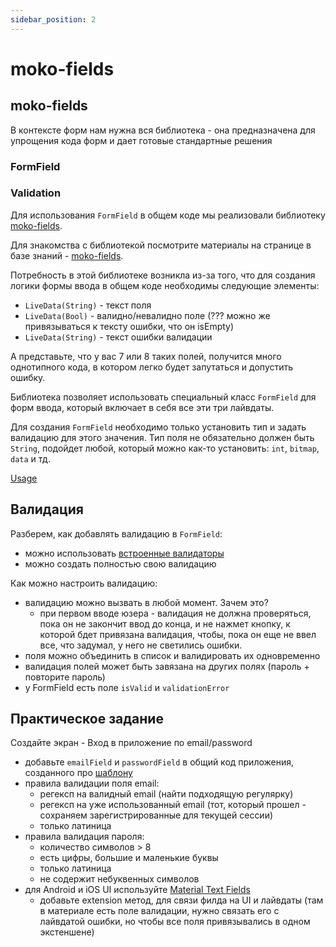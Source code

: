```yaml
---
sidebar_position: 2
---
```


# moko-fields

## moko-fields

В контексте форм нам нужна вся библиотека - она предназначена для упрощения кода форм и дает готовые стандартные решения

### FormField

### Validation

Для использования `FormField` в общем коде мы реализовали библиотеку [moko-fields](https://github.com/icerockdev/moko-fields).

Для знакомства с библиотекой посмотрите материалы на странице в базе знаний - [moko-fields](/learning/libraries/moko/moko-fields).

Потребность в этой библиотеке возникла из-за того, что для создания логики формы ввода в общем коде необходимы следующие элементы:
- `LiveData(String)` - текст поля
- `LiveData(Bool)` - валидно/невалидно поле (??? можно же привязываться к тексту ошибки, что он isEmpty)
- `LiveData(String)` - текст ошибки валидации

А представьте, что у вас 7 или 8 таких полей, получится много однотипного кода, в котором легко будет запутаться и допустить ошибку.  

Библиотека позволяет использовать специальный класс `FormField` для форм ввода, который включает в себя все эти три лайвдаты.

Для создания `FormField` необходимо только установить тип и задать валидацию для этого значения. Тип поля не обязательно должен быть `String`, подойдет любой, который можно как-то установить: `int`, `bitmap`, `data` и тд.

[Usage](https://github.com/icerockdev/moko-fields#usage)

## Валидация
Разберем, как добавлять валидацию в `FormField`:
- можно использовать [встроенные валидаторы](https://github.com/icerockdev/moko-fields/tree/c9c09069da717d4995ee6c96f8ec6ef7446af503/fields/src/commonMain/kotlin/dev/icerock/moko/validations)
- можно создать полностью свою валидацию

Как можно настроить валидацию:
- валидацию можно вызвать в любой момент. Зачем это? 
  - при первом вводе юзера - валидация не должна проверяться, пока он не закончит ввод до конца, и не нажмет кнопку, к которой бдет привязана валидация, чтобы, пока он еще не ввел все, что задумал, у него не светились ошибки.
- поля можно объединить в список и валидировать их одновременно
- валидация полей может быть завязана на других полях (пароль + повторите пароль)
- у FormField есть поле `isValid` и `validationError`


## Практическое задание 

Создайте экран - Вход в приложение по email/password


- добавьте `emailField` и `passwordField` в общий код приложения, созданного про [шаблону](https://kotlinlang.org/docs/multiplatform-mobile-create-first-app.html)
- правила валидации поля email: 
  - регексп на валидный email (найти подходящую регулярку)
  - регексп на уже использованный email (тот, который прошел - сохраняем зарегистрированные для текущей сессии)
  - только латиница
- правила валидация пароля:
    - количество символов > 8
    - есть цифры, большие и маленькие буквы 
    - только латиница
    - не содержит небуквенных символов
- для Android и iOS UI используйте [Material Text Fields](https://material.io/components/text-fields)
  - добавьте extension метод, для связи филда на UI и лайвдаты (там в материале есть поле валидации, нужно связать его с лайвдатой ошибки, но чтобы все поля привязывались в одном экстеншене)
  